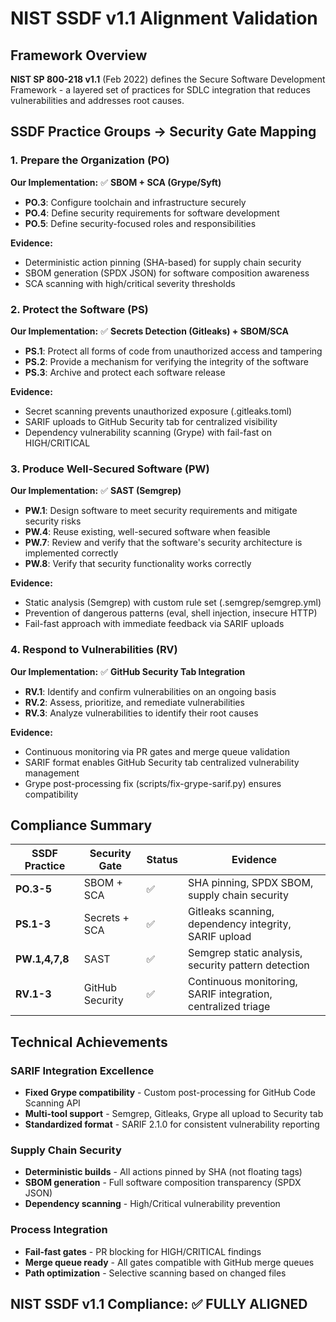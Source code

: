# NIST SSDF v1.1 Alignment Validation

## Framework Overview
**NIST SP 800-218 v1.1** (Feb 2022) defines the Secure Software Development Framework - a layered set of practices for SDLC integration that reduces vulnerabilities and addresses root causes.

## SSDF Practice Groups → Security Gate Mapping

### 1. Prepare the Organization (PO)
**Our Implementation:** ✅ **SBOM + SCA (Grype/Syft)**
- **PO.3**: Configure toolchain and infrastructure securely
- **PO.4**: Define security requirements for software development
- **PO.5**: Define security-focused roles and responsibilities

**Evidence:**
- Deterministic action pinning (SHA-based) for supply chain security
- SBOM generation (SPDX JSON) for software composition awareness
- SCA scanning with high/critical severity thresholds

### 2. Protect the Software (PS)
**Our Implementation:** ✅ **Secrets Detection (Gitleaks) + SBOM/SCA**
- **PS.1**: Protect all forms of code from unauthorized access and tampering
- **PS.2**: Provide a mechanism for verifying the integrity of the software
- **PS.3**: Archive and protect each software release

**Evidence:**
- Secret scanning prevents unauthorized exposure (.gitleaks.toml)
- SARIF uploads to GitHub Security tab for centralized visibility
- Dependency vulnerability scanning (Grype) with fail-fast on HIGH/CRITICAL

### 3. Produce Well-Secured Software (PW)
**Our Implementation:** ✅ **SAST (Semgrep)**
- **PW.1**: Design software to meet security requirements and mitigate security risks
- **PW.4**: Reuse existing, well-secured software when feasible
- **PW.7**: Review and verify that the software's security architecture is implemented correctly
- **PW.8**: Verify that security functionality works correctly

**Evidence:**
- Static analysis (Semgrep) with custom rule set (.semgrep/semgrep.yml)
- Prevention of dangerous patterns (eval, shell injection, insecure HTTP)
- Fail-fast approach with immediate feedback via SARIF uploads

### 4. Respond to Vulnerabilities (RV)
**Our Implementation:** ✅ **GitHub Security Tab Integration**
- **RV.1**: Identify and confirm vulnerabilities on an ongoing basis
- **RV.2**: Assess, prioritize, and remediate vulnerabilities
- **RV.3**: Analyze vulnerabilities to identify their root causes

**Evidence:**
- Continuous monitoring via PR gates and merge queue validation
- SARIF format enables GitHub Security tab centralized vulnerability management
- Grype post-processing fix (scripts/fix-grype-sarif.py) ensures compatibility

## Compliance Summary

| SSDF Practice | Security Gate | Status | Evidence |
|---------------|---------------|---------|----------|
| **PO.3-5** | SBOM + SCA | ✅ | SHA pinning, SPDX SBOM, supply chain security |
| **PS.1-3** | Secrets + SCA | ✅ | Gitleaks scanning, dependency integrity, SARIF upload |
| **PW.1,4,7,8** | SAST | ✅ | Semgrep static analysis, security pattern detection |
| **RV.1-3** | GitHub Security | ✅ | Continuous monitoring, SARIF integration, centralized triage |

## Technical Achievements

### SARIF Integration Excellence
- **Fixed Grype compatibility** - Custom post-processing for GitHub Code Scanning API
- **Multi-tool support** - Semgrep, Gitleaks, Grype all upload to Security tab
- **Standardized format** - SARIF 2.1.0 for consistent vulnerability reporting

### Supply Chain Security
- **Deterministic builds** - All actions pinned by SHA (not floating tags)
- **SBOM generation** - Full software composition transparency (SPDX JSON)
- **Dependency scanning** - High/Critical vulnerability prevention

### Process Integration
- **Fail-fast gates** - PR blocking for HIGH/CRITICAL findings
- **Merge queue ready** - All gates compatible with GitHub merge queues
- **Path optimization** - Selective scanning based on changed files

## NIST SSDF v1.1 Compliance: ✅ **FULLY ALIGNED**